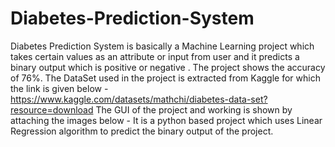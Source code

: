 # Diabetes-Prediction-System
Diabetes Prediction System is basically a Machine Learning project which takes certain values as an attribute or input from user and it predicts a binary output which is positive or negative .
The project shows the accuracy of 76%.
The DataSet used in the project is extracted from Kaggle for which the link is given below -
https://www.kaggle.com/datasets/mathchi/diabetes-data-set?resource=download
The GUI of the project and working is shown by attaching the images below -
It is a python based project which uses Linear Regression algorithm to predict the binary output of the project.

